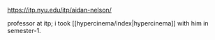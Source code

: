 https://itp.nyu.edu/itp/aidan-nelson/

professor at itp; i took [[hypercinema/index|hypercinema]] with him in semester-1. 